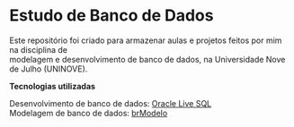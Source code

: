 # Estudo de Banco de Dados
Este repositório foi criado para armazenar aulas e projetos feitos por mim na disciplina de <br>
modelagem e desenvolvimento de banco de dados, na Universidade Nove de Julho (UNINOVE).

**Tecnologias utilizadas**

Desenvolvimento de banco de dados: [Oracle Live SQL](https://livesql.oracle.com/apex/f?p=590:1000:0) <br>
Modelagem de banco de dados: [brModelo](http://www.sis4.com/brModelo/)
